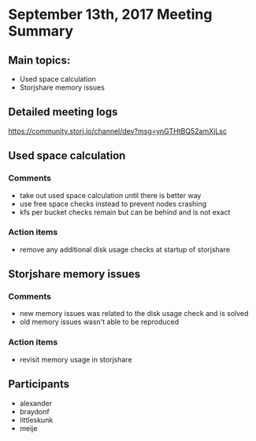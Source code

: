 # September 13th, 2017 Meeting Summary

## Main topics:

- Used space calculation
- Storjshare memory issues

## Detailed meeting logs

https://community.storj.io/channel/dev?msg=ynGTHtBQ52amXjLsc

## Used space calculation

### Comments

- take out used space calculation until there is better way
- use free space checks instead to prevent nodes crashing
- kfs per bucket checks remain but can be behind and is not exact

### Action items

- remove any additional disk usage checks at startup of storjshare

## Storjshare memory issues

### Comments

- new memory issues was related to the disk usage check and is solved
- old memory issues wasn't able to be reproduced

### Action items

- revisit memory usage in storjshare

## Participants

- alexander
- braydonf
- littleskunk
- meije
